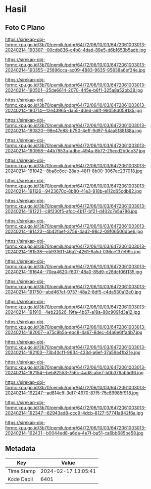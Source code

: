 # Hasil

## Foto C Plano

https://sirekap-obj-formc.kpu.go.id/3b70/pemilu/pdpr/64/72/06/10/03/6472061003013-20240214-190307--00cdb836-c4b8-4dad-89e5-d6b1653b5adb.jpg

https://sirekap-obj-formc.kpu.go.id/3b70/pemilu/pdpr/64/72/06/10/03/6472061003013-20240214-190355--25896cca-ac09-4883-9635-95838a6ef34e.jpg

https://sirekap-obj-formc.kpu.go.id/3b70/pemilu/pdpr/64/72/06/10/03/6472061003013-20240214-190501--25de6614-2070-445e-b6f1-325a8a52bb38.jpg

https://sirekap-obj-formc.kpu.go.id/3b70/pemilu/pdpr/64/72/06/10/03/6472061003013-20240214-190714--12e43965-da55-40ed-a6ff-99058d059135.jpg

https://sirekap-obj-formc.kpu.go.id/3b70/pemilu/pdpr/64/72/06/10/03/6472061003013-20240214-190820--98e47e88-b750-4eff-9d97-54aa5f88f88a.jpg

https://sirekap-obj-formc.kpu.go.id/3b70/pemilu/pdpr/64/72/06/10/03/6472061003013-20240214-190958--44b7653a-adbc-494a-8b72-25ecd2b0ce37.jpg

https://sirekap-obj-formc.kpu.go.id/3b70/pemilu/pdpr/64/72/06/10/03/6472061003013-20240214-191042--8ba8c8cc-28ab-48f1-8b00-3067ec237018.jpg

https://sirekap-obj-formc.kpu.go.id/3b70/pemilu/pdpr/64/72/06/10/03/6472061003013-20240214-191126--9423670c-8b80-41e3-918b-e112d65cdb82.jpg

https://sirekap-obj-formc.kpu.go.id/3b70/pemilu/pdpr/64/72/06/10/03/6472061003013-20240214-191221--c8f230f5-afcc-4b17-bf21-d402c7e5a786.jpg

https://sirekap-obj-formc.kpu.go.id/3b70/pemilu/pdpr/64/72/06/10/03/6472061003013-20240214-191423--4b42faef-3756-4ad2-98c2-09f06506dbe6.jpg

https://sirekap-obj-formc.kpu.go.id/3b70/pemilu/pdpr/64/72/06/10/03/6472061003013-20240214-191538--eb93f6f1-46a2-4261-9a5d-036ce137e99c.jpg

https://sirekap-obj-formc.kpu.go.id/3b70/pemilu/pdpr/64/72/06/10/03/6472061003013-20240214-191644--70ea4620-f607-48a0-85d9-c26dcf06f135.jpg

https://sirekap-obj-formc.kpu.go.id/3b70/pemilu/pdpr/64/72/06/10/03/6472061003013-20240214-191750--abd467ef-9737-48a2-8df5-c4da530a12e0.jpg

https://sirekap-obj-formc.kpu.go.id/3b70/pemilu/pdpr/64/72/06/10/03/6472061003013-20240214-191910--4eb22626-19fa-4b67-a19a-88c9091d3a12.jpg

https://sirekap-obj-formc.kpu.go.id/3b70/pemilu/pdpr/64/72/06/10/03/6472061003013-20240214-192007--a75c9b5a-ebc8-4a67-8dec-44a6e6ffa4b7.jpg

https://sirekap-obj-formc.kpu.go.id/3b70/pemilu/pdpr/64/72/06/10/03/6472061003013-20240214-192103--73b40cf1-9634-433d-a6ef-37a59a4fb21e.jpg

https://sirekap-obj-formc.kpu.go.id/3b70/pemilu/pdpr/64/72/06/10/03/6472061003013-20240214-192154--beb82553-756c-4ad8-a5e7-b0b379ab5df6.jpg

https://sirekap-obj-formc.kpu.go.id/3b70/pemilu/pdpr/64/72/06/10/03/6472061003013-20240214-192247--ad814cff-3df7-4970-87f5-75c89985f918.jpg

https://sirekap-obj-formc.kpu.go.id/3b70/pemilu/pdpr/64/72/06/10/03/6472061003013-20240214-192347--82943ad8-ccc9-4dcb-8127-57741a842f6a.jpg

https://sirekap-obj-formc.kpu.go.id/3b70/pemilu/pdpr/64/72/06/10/03/6472061003013-20240214-192431--b0044ed8-a6da-4e7f-ba51-ca6bb685be58.jpg


## Metadata

| Key        | Value               |
| ---------- | ------------------- |
| Time Stamp | 2024-02-17 13:05:41 |
| Kode Dapil | 6401                |



